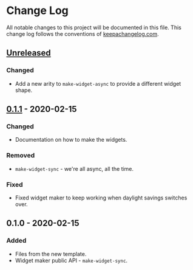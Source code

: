 # Change Log
All notable changes to this project will be documented in this file. This change log follows the conventions of [keepachangelog.com](http://keepachangelog.com/).

## [Unreleased]
### Changed
- Add a new arity to `make-widget-async` to provide a different widget shape.

## [0.1.1] - 2020-02-15
### Changed
- Documentation on how to make the widgets.

### Removed
- `make-widget-sync` - we're all async, all the time.

### Fixed
- Fixed widget maker to keep working when daylight savings switches over.

## 0.1.0 - 2020-02-15
### Added
- Files from the new template.
- Widget maker public API - `make-widget-sync`.

[Unreleased]: https://github.com/your-name/ece612-assignment1/compare/0.1.1...HEAD
[0.1.1]: https://github.com/your-name/ece612-assignment1/compare/0.1.0...0.1.1
